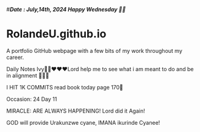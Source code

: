 #***Date : July,14th, 2024 Happy Wednesday 🫶🏾***
# RolandeU.github.io
 
A portfolio GitHub webpage with a few bits of my work throughout my career.

Daily Notes
Ivy🙌🏽❤️❤️❤️Lord help me to see what i am meant to do and be in alignment  💚🙏🏾 

I HIT 1K COMMITS
read book today page 170💚

Occasion: 24
 Day 11

MIRACLE: ARE ALWAYS HAPPENING!
Lord did it Again!

GOD will provide
Urakunzwe cyane, IMANA ikurinde Cyanee!







